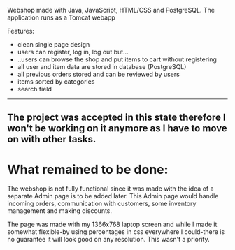 Webshop made with Java, JavaScript, HTML/CSS and PostgreSQL. The application runs as a Tomcat webapp

Features:
  - clean single page design
  - users can register, log in, log out but...
  - ..users can browse the shop and put items to cart without registering
  - all user and item data are stored in database (PostgreSQL)
  - all previous orders stored and can be reviewed by users
  - items sorted by categories
  - search field
  
-------------------------------------------------------------------------------------------------------------------------
The project was accepted in this state therefore I won't be working on it anymore as I have to move on with other tasks.
-------------------------------------------------------------------------------------------------------------------------
  
# What remained to be done: #

  The webshop is not fully functional since it was made with the idea of a separate Admin page is to be added later.
  This Admin page would handle incoming orders, communication with customers, some inventory management and making discounts.

  The page was made with my 1366x768 laptop screen and while I made it somewhat flexible-by using percentages in css everywhere I could-there is no guarantee it will look good on any resolution.
  This wasn't a priority.
